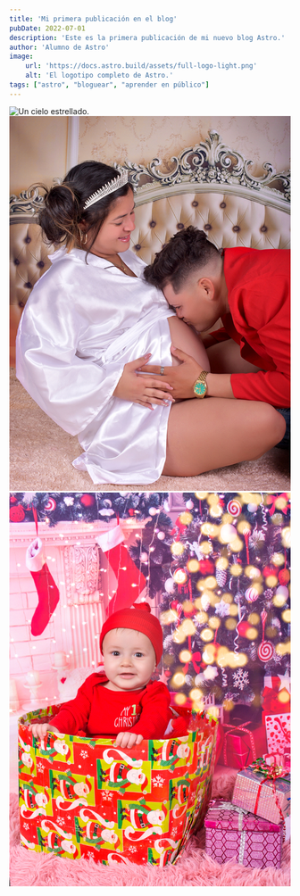 ```yaml
---
title: 'Mi primera publicación en el blog'
pubDate: 2022-07-01
description: 'Este es la primera publicación de mi nuevo blog Astro.'
author: 'Alumno de Astro'
image:
    url: 'https://docs.astro.build/assets/full-logo-light.png'
    alt: 'El logotipo completo de Astro.'
tags: ["astro", "bloguear", "aprender en público"]
---
```

![Un cielo estrellado.](../../../assets/navidad/a.JPG)
![Un cielo estrellado.](../../../assets/embarazada/01.jpg)
![Un cielo estrellado.](../../../assets/navidad/b.jpg)
